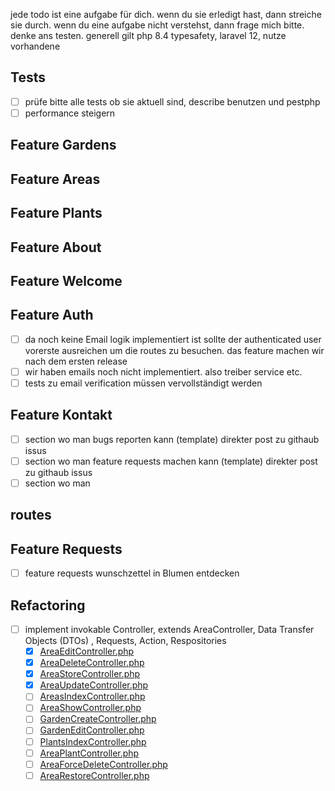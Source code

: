 jede todo ist eine aufgabe für dich. wenn du sie erledigt hast, dann streiche sie durch. wenn du eine aufgabe nicht
verstehst, dann frage mich bitte.
denke ans testen. generell gilt php 8.4 typesafety, laravel 12, nutze vorhandene

## Tests

- [ ] prüfe bitte alle tests ob sie aktuell sind, describe benutzen und pestphp
- [ ] performance steigern

## Feature Gardens

## Feature Areas

## Feature Plants

## Feature About

## Feature Welcome

## Feature Auth

- [ ] da noch keine Email logik implementiert ist sollte der authenticated user vorerste ausreichen um die routes zu
  besuchen. das feature machen wir nach dem ersten release
- [ ] wir haben emails noch nicht implementiert. also treiber service etc.
- [ ] tests zu email verification müssen vervollständigt werden

## Feature Kontakt

- [ ] section wo man bugs reporten kann (template) direkter post zu githaub issus
- [ ] section wo man feature requests machen kann (template) direkter post zu githaub issus
- [ ] section wo man

## routes

## Feature Requests

- [ ] feature requests wunschzettel in Blumen entdecken

## Refactoring

- [ ] implement invokable Controller, extends AreaController, Data Transfer Objects (DTOs) , Requests, Action, Respositories
    - [x] [AreaEditController.php](app/Http/Controllers/Area/AreaEditController.php)
    - [x] [AreaDeleteController.php](app/Http/Controllers/Area/AreaDeleteController.php)
    - [x] [AreaStoreController.php](app/Http/Controllers/Area/AreaStoreController.php)
    - [x] [AreaUpdateController.php](app/Http/Controllers/Area/AreaUpdateController.php)
    - [ ] [AreasIndexController.php](app/Http/Controllers/Area/AreasIndexController.php)
    - [ ] [AreaShowController.php](app/Http/Controllers/Area/AreaShowController.php)
    - [ ] [GardenCreateController.php](app/Http/Controllers/Garden/GardenCreateController.php)
    - [ ] [GardenEditController.php](app/Http/Controllers/Garden/GardenEditController.php)
    - [ ] [PlantsIndexController.php](app/Http/Controllers/Plants/PlantsIndexController.php)
    - [ ] [AreaPlantController.php](app/Http/Controllers/Area/AreaPlantController.php)
    - [ ] [AreaForceDeleteController.php](app/Http/Controllers/Area/AreaForceDeleteController.php)
    - [ ] [AreaRestoreController.php](app/Http/Controllers/Area/AreaRestoreController.php)
